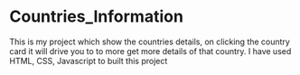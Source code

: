 # Countries_Information
This is my project which show the countries details, on clicking the country card it will drive you to to more get more details of that country. I have used HTML, CSS, Javascript to built this project
